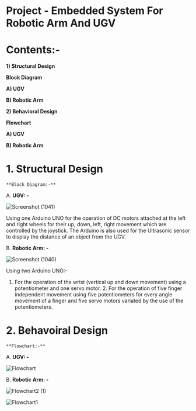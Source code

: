 # Project - Embedded System For Robotic Arm And UGV

# **Contents:-**

**1) Structural Design**

**Block Diagram**

**A) UGV**

**B) Robotic Arm**

**2) Behavioral Design**

**Flowchart**

**A) UGV**

**B) Robotic Arm**

# 1.  **Structural Design**

    **Block Diagram:-**

A.  **UGV: -**


![Screenshot (1041)](https://user-images.githubusercontent.com/98812321/155835923-98c1ef07-f2e3-4d22-bc29-32d09ad25b23.png)



Using one Arduino UNO for the operation of DC motors attached at the left and
right wheels for their up, down, left, right movement which are controlled by
the joystick. The Arduino is also used for the Ultrasonic sensor to display the
distance of an object from the UGV.

B.  **Robotic Arm: -**


![Screenshot (1040)](https://user-images.githubusercontent.com/98812321/155835932-c01f86d0-5c1a-406c-9394-fe3ff2fb958d.png)



Using two Arduino UNO:-

1.  For the operation of the wrist (vertical up and down movement) using a
    potentiometer and one servo motor. 2. For the operation of five finger
    independent movement using five potentiometers for every angle movement of a
    finger and five servo motors variated by the use of the potentiometers.

# 2.  **Behavoiral Design**

    **Flowchart:-**

A.  **UGV: -**

![Flowchart](https://user-images.githubusercontent.com/98812321/155835354-f728a72a-9f78-4cad-a101-0fa113aa73e4.png)

B.  **Robotic Arm: -**

 ![Flowchart2 (1)](https://user-images.githubusercontent.com/98812321/155835693-a36a2d3f-e9fc-4a2a-a97d-948a718dd908.png)
    
    
 ![Flowchart1](https://user-images.githubusercontent.com/98812321/155835720-06189d8b-1286-4466-a5fd-1ee68d52c0d6.png)


